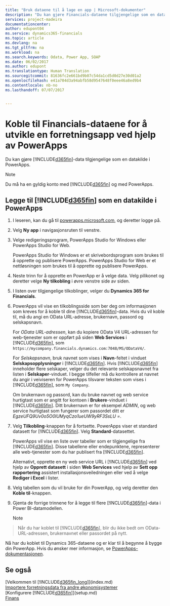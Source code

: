 ```yaml
---
title: "Bruk dataene til å lage en app | Microsoft-dokumenter"
description: "Du kan gjøre Financials-dataene tilgjengelige som en datakilde og angi en OData-URL-adresse til webtjenestene dine for å utvikle en forretningsapp ved hjelp av PowerApps."
services: project-madeira
documentationcenter: 
author: edupont04
ms.service: dynamics365-financials
ms.topic: article
ms.devlang: na
ms.tgt_pltfrm: na
ms.workload: na
ms.search.keywords: Odata, Power App, SOAP
ms.date: 06/02/2017
ms.author: edupont
ms.translationtype: Human Translation
ms.sourcegitcommit: 81636fc2e661bd9b07c54da1cd5d0d27e30d01a2
ms.openlocfilehash: e41a704d3a94abfb58d9547648f0eee46a8ed9b4
ms.contentlocale: nb-no
ms.lasthandoff: 07/07/2017


---
```

# <a name="connecting-to-your-financials-data-to-build-a-business-app-using-powerapps"></a>Koble til Financials-dataene for å utvikle en forretningsapp ved hjelp av PowerApps
Du kan gjøre [!INCLUDE[d365fin](includes/d365fin_md.md)]-data tilgjengelige som en datakilde i PowerApps.  

> [!NOTE]  
>   Du må ha en gyldig konto med [!INCLUDE[d365fin](includes/d365fin_md.md)] og med PowerApps.  

## <a name="to-add-included365finincludesd365finmdmd-as-a-data-source-in-powerapps"></a>Legge til [!INCLUDE[d365fin](includes/d365fin_md.md)] som en datakilde i PowerApps
1. I leseren, kan du gå til [powerapps.microsoft.com](https://powerapps.microsoft.com/en-us/), og deretter logge på.
2. Velg **Ny app** i navigasjonsruten til venstre.
3. Velge redigeringsprogram, PowerApps Studio for Windows eller PowerApps Studio for Web.

   PowerApps Studio for Windows er et skrivebordsprogram som brukes til å opprette og publisere PowerApps. PowerApps Studio for Web er et nettløsningen som brukes til å opprette og publisere PowerApps.
4. Neste trinn for å opprette en PowerApp er å velge data. Velg pilikonet og deretter velge **Ny tilkobling** i øvre venstre side av siden.
5. I listen over tilgjengelige tilkoblinger, velger du **Dynamics 365 for Financials**.
6. PowerApps vil vise en tilkoblingsside som ber deg om informasjonen som kreves for å koble til dine [!INCLUDE[d365fin](includes/d365fin_md.md)]-data. Hvis du vil koble til, må du angi en OData URL-adresse, brukernavn, passord og selskapsnavn.

   For *OData URL-adressen*, kan du kopiere OData V4 URL-adressen for web-tjenester som er oppført på siden **Web Services** i [!INCLUDE[d365fin](includes/d365fin_md.md)], som `https://mycompany.financials.dynamics.com:7048/MS/ODataV4/`.  

   For *Selskapsnavn*, bruk navnet som vises i **Navn**-feltet i vinduet **Selskapsopplysninger** i [!INCLUDE[d365fin](includes/d365fin_md.md)]. Hvis [!INCLUDE[d365fin](includes/d365fin_md.md)] inneholder flere selskaper, velger du det relevante selskapsnavnet fra listen i **Selskaper**-vinduet. I begge tilfeller må du kontrollere at navnet du angir i veiviseren for PowerApps tilsvarer teksten som vises i [!INCLUDE[d365fin](includes/d365fin_md.md)], som `My Company`.

   Om brukernavn og passord, kan du bruke navnet og web service hurtigtast som er angitt for kontoen i **Brukere**-vinduet i [!INCLUDE[d365fin](includes/d365fin_md.md)]. Ditt brukernavn er for eksempel *ADMIN*, og web service hurtigtast som fungerer som passordet ditt er *EgzeUFQ9Uv0o5O0lUMyqCzo1ueUW9yRF3SsLU =*.
7. Velg **Tilkobling**-knappen for å fortsette. PowerApps viser et standard datasett for [!INCLUDE[d365fin](includes/d365fin_md.md)]. Velg **Standard**-datasettet.

   PowerApps vil vise en liste over tabeller som er tilgjengelige fra [!INCLUDE[d365fin](includes/d365fin_md.md)]. Disse tabellene eller endepunktene, representerer alle web-tjenester som du har publisert fra [!INCLUDE[d365fin](includes/d365fin_md.md)].

   Alternativt, opprette en ny web service URL i [!INCLUDE[d365fin](includes/d365fin_md.md)] ved hjelp av **Opprett datasett** i siden **Web Services** ved hjelp av **Sett opp rapportering** assistert installasjonsveiledningen eller ved å velge **Rediger i Excel** i lister.
8. Velg tabellen som du vil bruke for din PowerApp, og velg deretter den **Koble til**-knappen.
9. Gjenta de forrige trinnene for å legge til flere [!INCLUDE[d365fin](includes/d365fin_md.md)]-data i Power BI-datamodellen.

   > [!NOTE]  
>    Når du har koblet til [!INCLUDE[d365fin](includes/d365fin_md.md)], blir du ikke bedt om OData-URL-adressen, brukernavnet eller passordet på nytt.

Nå har du koblet til Dynamics 365-dataene og er klar til å begynne å bygge din PowerApp. Hvis du ønsker mer informasjon, se [PowerApps-dokumentasjonen](https://powerapps.microsoft.com/tutorials/getting-started/).

## <a name="see-also"></a>Se også
[Velkommen til [!INCLUDE[d365fin_long](includes/d365fin_long_md.md)]](index.md)  
[Importere forretningsdata fra andre økonomisystemer](upload-data.md)  
[Konfigurere [!INCLUDE[d365fin](includes/d365fin_md.md)]](setup.md)  
[Finans](finance.md)  


